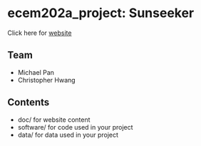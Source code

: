 # ecem202a_project: Sunseeker
Click here for [website](https://micpan0312.github.io/EmbedSys_Sunseeker/)

## Team
* Michael Pan
* Christopher Hwang

## Contents
* doc/ for website content
* software/ for code used in your project
* data/ for data used in your project
